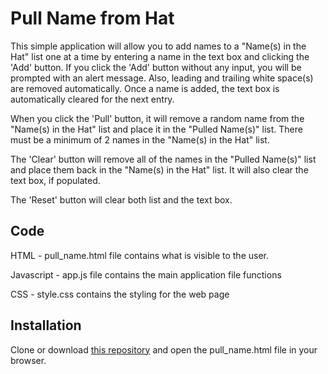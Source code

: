 # Pull Name from Hat
This simple application will allow you to add names to a "Name(s) in the Hat" list one at a time by entering a name in the text box and clicking the 'Add' button.  If you click the 'Add' button without any input, you will be prompted with an alert message.  Also, leading and trailing white space(s) are removed automatically.  Once a name is added, the text box is automatically cleared for the next entry.  

When you click the 'Pull' button, it will remove a random name from the "Name(s) in the Hat" list and place it in the "Pulled Name(s)" list.  There must be a minimum of 2 names in the "Name(s) in the Hat" list.

The 'Clear' button will remove all of the names in the "Pulled Name(s)" list and place them back in the "Name(s) in the Hat" list.  It will also clear the text box, if populated.

The 'Reset' button will clear both list and the text box.

## Code
HTML - pull_name.html file contains what is visible to the user.

Javascript  - app.js file contains the main application file functions

CSS - style.css contains the styling for the web page


## Installation
Clone or download [this repository](https://github.com/MKing301/pull-name-from-hat) and open the pull_name.html file in your browser.